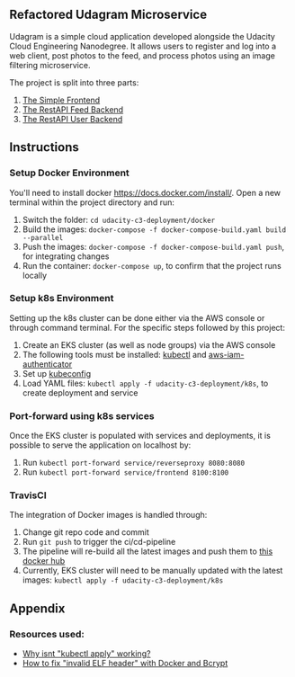 ## Refactored Udagram Microservice

Udagram is a simple cloud application developed alongside the Udacity Cloud Engineering Nanodegree. It allows users to register and log into a web client, post photos to the feed, and process photos using an image filtering microservice.

The project is split into three parts:
1. [The Simple Frontend](/udacity-c3-frontend)
2. [The RestAPI Feed Backend](/udacity-c3-restapi-feed)
3. [The RestAPI User Backend](/udacity-c3-restapi-user)

## Instructions

### Setup Docker Environment
You'll need to install docker https://docs.docker.com/install/. Open a new terminal within the project directory and run:

1. Switch the folder: `cd udacity-c3-deployment/docker`
1. Build the images: `docker-compose -f docker-compose-build.yaml build --parallel`
2. Push the images: `docker-compose -f docker-compose-build.yaml push`, for integrating changes
3. Run the container: `docker-compose up`, to confirm that the project runs locally

### Setup k8s Environment
Setting up the k8s cluster can be done either via the AWS console or through command terminal. For the specific steps followed by this project:

1. Create an EKS cluster (as well as node groups) via the AWS console
2. The following tools must be installed: [kubectl](https://docs.aws.amazon.com/eks/latest/userguide/install-kubectl.html) and [aws-iam-authenticator](https://docs.aws.amazon.com/eks/latest/userguide/install-aws-iam-authenticator.html)
3. Set up [kubeconfig](https://docs.aws.amazon.com/eks/latest/userguide/create-kubeconfig.html)
4. Load YAML files: `kubectl apply -f udacity-c3-deployment/k8s`, to create deployment and service

### Port-forward using k8s services
Once the EKS cluster is populated with services and deployments, it is possible to serve the application on localhost by:

1. Run `kubectl port-forward service/reverseproxy 8080:8080`
2. Run `kubectl port-forward service/frontend 8100:8100`

### TravisCI
The integration of Docker images is handled through:

1. Change git repo code and commit
2. Run `git push` to trigger the ci/cd-pipeline
3. The pipeline will re-build all the latest images and push them to [this docker hub](https://hub.docker.com/u/rebekkahaley)
4. Currently, EKS cluster will need to be manually updated with the latest images: `kubectl apply -f udacity-c3-deployment/k8s`

## Appendix

### Resources used:
- [Why isnt "kubectl apply" working?](https://stackoverflow.com/questions/60379799/host-not-found-in-upstream-when-using-kubectl-apply-f-but-works-in-doc)
- [How to fix "invalid ELF header" with Docker and Bcrypt](https://medium.com/@devontem/solved-invalid-elf-header-with-docker-and-bcrypt-444426d63605)